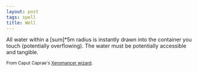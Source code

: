 ```yaml
---
layout: post
tags: spell
title: Well
---
```

All water within a [sum]*5m radius is instantly drawn into the container you touch (potentially overflowing). The water must be potentially accessible and tangible.

<small>From Caput Caprae's [Xeromancer wizard](https://caput-caprae.blogspot.com/2020/12/glog-class-xeromancer-wizard.html).</small>
